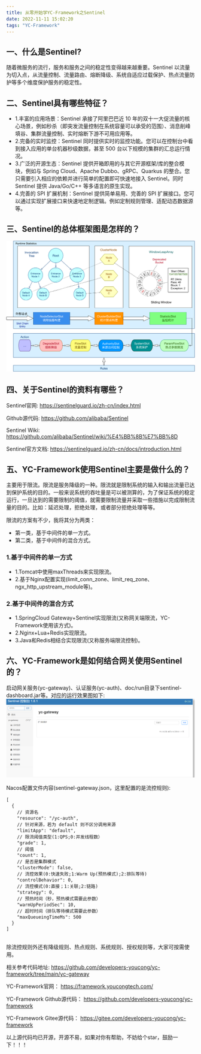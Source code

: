 ```yaml
---
title: 从零开始学YC-Framework之Sentinel
date: 2022-11-11 15:02:20
tags: "YC-Framework"
---
```


## 一、什么是Sentinel?
随着微服务的流行，服务和服务之间的稳定性变得越来越重要。Sentinel 以流量为切入点，从流量控制、流量路由、熔断降级、系统自适应过载保护、热点流量防护等多个维度保护服务的稳定性。
<!--more-->

## 二、Sentinel具有哪些特征？
- 1.丰富的应用场景：Sentinel 承接了阿里巴巴近 10 年的双十一大促流量的核心场景，例如秒杀（即突发流量控制在系统容量可以承受的范围）、消息削峰填谷、集群流量控制、实时熔断下游不可用应用等。
- 2.完备的实时监控：Sentinel 同时提供实时的监控功能。您可以在控制台中看到接入应用的单台机器秒级数据，甚至 500 台以下规模的集群的汇总运行情况。
- 3.广泛的开源生态：Sentinel 提供开箱即用的与其它开源框架/库的整合模块，例如与 Spring Cloud、Apache Dubbo、gRPC、Quarkus 的整合。您只需要引入相应的依赖并进行简单的配置即可快速地接入 Sentinel。同时 Sentinel 提供 Java/Go/C++ 等多语言的原生实现。
- 4.完善的 SPI 扩展机制：Sentinel 提供简单易用、完善的 SPI 扩展接口。您可以通过实现扩展接口来快速地定制逻辑。例如定制规则管理、适配动态数据源等。

## 三、Sentinel的总体框架图是怎样的？
![总体框架图](从零开始学YC-Framework之Sentinel/02.png)

## 四、关于Sentinel的资料有哪些？
Sentinel官网:
https://sentinelguard.io/zh-cn/index.html

Github源代码:
https://github.com/alibaba/Sentinel

Sentinel Wiki:
https://github.com/alibaba/Sentinel/wiki/%E4%BB%8B%E7%BB%8D

Sentinel官方文档:
https://sentinelguard.io/zh-cn/docs/introduction.html

## 五、YC-Framework使用Sentinel主要是做什么的？
主要用于限流。限流是服务降级的一种。限流就是限制系统的输入和输出流量已达到保护系统的目的。一般来说系统的吞吐量是可以被测算的，为了保证系统的稳定运行，一旦达到的需要限制的阈值，就需要限制流量并采取一些措施以完成限制流量的目的。比如：延迟处理，拒绝处理，或者部分拒绝处理等等。

限流的方案有不少，我将其分为两类：

- 第一类，基于中间件的单一方式。
- 第二类，基于中间件的混合方式。

### 1.基于中间件的单一方式
- 1.Tomcat中使用maxThreads来实现限流。
- 2.基于Nginx配置实现(limit_conn_zone、limit_req_zone、ngx_http_upstream_module等)。

### 2.基于中间件的混合方式
- 1.SpringCloud Gateway+Sentinel实现限流(又称网关端限流，YC-Framework使用该方式)。
- 2.Nginx+Lua+Redis实现限流。
- 3.Java和Redis相结合实现限流(又称服务端限流控制)。

## 六、YC-Framework是如何结合网关使用Sentinel的？
启动网关服务(yc-gateway)、认证服务(yc-auth)、doc/run目录下sentinel-dashboard.jar等。对应的运行效果图如下:
![运行效果图](从零开始学YC-Framework之Sentinel/01.png)

Nacos配置文件内容(sentinel-gateway.json，这里配置的是流控规则):
```
[
  {
    // 资源名
    "resource": "/yc-auth",
    // 针对来源，若为 default 则不区分调用来源
    "limitApp": "default",
    // 限流阈值类型(1:QPS;0:并发线程数）
    "grade": 1,
    // 阈值
    "count": 1,
    // 是否是集群模式
    "clusterMode": false,
    // 流控效果(0:快速失败;1:Warm Up(预热模式);2:排队等待)
    "controlBehavior": 0,
    // 流控模式(0:直接；1:关联;2:链路)
    "strategy": 0,
    // 预热时间（秒，预热模式需要此参数）
    "warmUpPeriodSec": 10,
    // 超时时间（排队等待模式需要此参数）
    "maxQueueingTimeMs": 500
  }
]


```
除流控规则外还有降级规则、热点规则、系统规则、授权规则等，大家可按需使用。

相关参考代码地址:
https://github.com/developers-youcong/yc-framework/tree/main/yc-gateway

YC-Framework官网：
https://framework.youcongtech.com/

YC-Framework Github源代码：
https://github.com/developers-youcong/yc-framework

YC-Framework Gitee源代码：
https://gitee.com/developers-youcong/yc-framework

以上源代码均已开源，开源不易，如果对你有帮助，不妨给个star，鼓励一下！！！